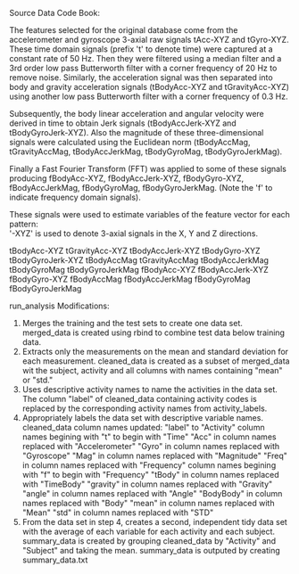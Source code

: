 Source Data Code Book:

The features selected for the original database come from the accelerometer and gyroscope 3-axial raw signals tAcc-XYZ and tGyro-XYZ. These time domain signals (prefix 't' to denote time) were captured at a constant rate of 50 Hz. Then they were filtered using a median filter and a 3rd order low pass Butterworth filter with a corner frequency of 20 Hz to remove noise. Similarly, the acceleration signal was then separated into body and gravity acceleration signals (tBodyAcc-XYZ and tGravityAcc-XYZ) using another low pass Butterworth filter with a corner frequency of 0.3 Hz. 

Subsequently, the body linear acceleration and angular velocity were derived in time to obtain Jerk signals (tBodyAccJerk-XYZ and tBodyGyroJerk-XYZ). Also the magnitude of these three-dimensional signals were calculated using the Euclidean norm (tBodyAccMag, tGravityAccMag, tBodyAccJerkMag, tBodyGyroMag, tBodyGyroJerkMag). 

Finally a Fast Fourier Transform (FFT) was applied to some of these signals producing fBodyAcc-XYZ, fBodyAccJerk-XYZ, fBodyGyro-XYZ, fBodyAccJerkMag, fBodyGyroMag, fBodyGyroJerkMag. (Note the 'f' to indicate frequency domain signals). 

These signals were used to estimate variables of the feature vector for each pattern:  
'-XYZ' is used to denote 3-axial signals in the X, Y and Z directions.

tBodyAcc-XYZ
tGravityAcc-XYZ
tBodyAccJerk-XYZ
tBodyGyro-XYZ
tBodyGyroJerk-XYZ
tBodyAccMag
tGravityAccMag
tBodyAccJerkMag
tBodyGyroMag
tBodyGyroJerkMag
fBodyAcc-XYZ
fBodyAccJerk-XYZ
fBodyGyro-XYZ
fBodyAccMag
fBodyAccJerkMag
fBodyGyroMag
fBodyGyroJerkMag

run_analysis Modifications:

1. Merges the training and the test sets to create one data set.
    merged_data is created using rbind to combine test data below training data.
2. Extracts only the measurements on the mean and standard deviation for each measurement.
    cleaned_data is created as a subset of merged_data wit the subject, activity and all columns with names containing "mean" or "std."
3. Uses descriptive activity names to name the activities in the data set.
    The column "label" of cleaned_data containing activity codes is replaced by the corresponding activity names from activity_labels.
4. Appropriately labels the data set with descriptive variable names.
    cleaned_data column names updated:
      "label" to "Activity"
      column names begining with "t" to begin with "Time"
      "Acc" in column names replaced with "Accelerometer"
      "Gyro" in column names replaced with "Gyroscope"
      "Mag" in column names replaced with "Magnitude"
      "Freq" in column names replaced with "Frequency"
      column names begining with "f" to begin with "Frequency"
      "tBody" in column names replaced with "TimeBody"
      "gravity" in column names replaced with "Gravity"
      "angle" in column names replaced with "Angle"
      "BodyBody" in column names replaced with "Body"
      "mean" in column names replaced with "Mean"
      "std" in column names replaced with "STD"
5. From the data set in step 4, creates a second, independent tidy data set with the average of each variable for each activity and each subject.
   summary_data is created by grouping cleaned_data by "Activity" and "Subject" and taking the mean.  summary_data is outputed by       creating summary_data.txt
